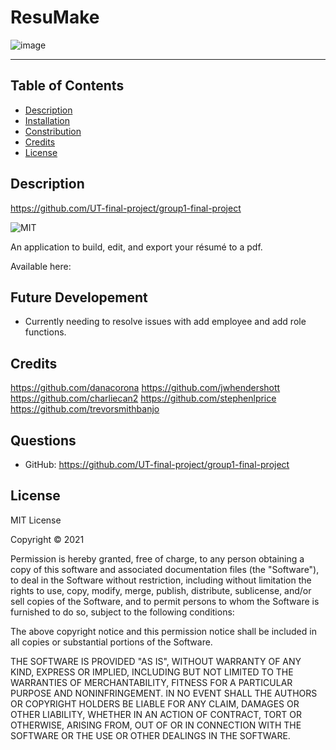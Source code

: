# ResuMake

![image](https://user-images.githubusercontent.com/70990105/112179234-7eae3c00-8bc8-11eb-8ec2-47e56ec0a03a.png)

<hr>

## Table of Contents
* [Description](#description)
* [Installation](#installation)
* [Constribution](#contribution)
* [Credits](#credits)
* [License](#license)
        
## Description
https://github.com/UT-final-project/group1-final-project

![MIT](https://img.shields.io/badge/License-MIT-green)

An application to build, edit, and export your résumé to a pdf.

Available here: 

## Future Developement
* Currently needing to resolve issues with add employee and add role functions.


## Credits
https://github.com/danacorona
https://github.com/jwhendershott
https://github.com/charliecan2
https://github.com/stephenlprice
https://github.com/trevorsmithbanjo

## Questions
* GitHub: https://github.com/UT-final-project/group1-final-project

## License

MIT License

Copyright © 2021

Permission is hereby granted, free of charge, to any person obtaining a copy
of this software and associated documentation files (the "Software"), to deal
in the Software without restriction, including without limitation the rights
to use, copy, modify, merge, publish, distribute, sublicense, and/or sell
copies of the Software, and to permit persons to whom the Software is
furnished to do so, subject to the following conditions:

The above copyright notice and this permission notice shall be included in all
copies or substantial portions of the Software.

THE SOFTWARE IS PROVIDED "AS IS", WITHOUT WARRANTY OF ANY KIND, EXPRESS OR
IMPLIED, INCLUDING BUT NOT LIMITED TO THE WARRANTIES OF MERCHANTABILITY,
FITNESS FOR A PARTICULAR PURPOSE AND NONINFRINGEMENT. IN NO EVENT SHALL THE
AUTHORS OR COPYRIGHT HOLDERS BE LIABLE FOR ANY CLAIM, DAMAGES OR OTHER
LIABILITY, WHETHER IN AN ACTION OF CONTRACT, TORT OR OTHERWISE, ARISING FROM,
OUT OF OR IN CONNECTION WITH THE SOFTWARE OR THE USE OR OTHER DEALINGS IN THE
SOFTWARE.